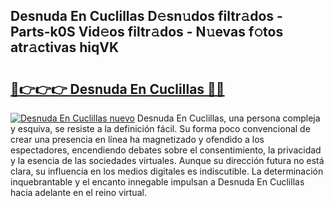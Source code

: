 ## Desnuda En Cuclillas D𝚎sn𝚞dos filtr𝚊dos - Parts-k0S Vid𝚎os filtr𝚊dos - N𝚞evas f𝚘tos atr𝚊ctivas hiqVK

# <h2><a href="http://mb9vhn.tromn.icu/?c=Desnuda+En+Cuclillas">🔗👉👉👉 Desnuda En Cuclillas 🔗🔗</a></h2>

[![Desnuda En Cuclillas nuevo](https://i.imgur.com/pEAQMta.gif)](http://mb9vhn.tromn.icu/?c=Desnuda+En+Cuclillas)
Desnuda En Cuclillas, una persona compleja y esquiva, se resiste a la definición fácil. Su forma poco convencional de crear una presencia en línea ha magnetizado y ofendido a los espectadores, encendiendo debates sobre el consentimiento, la privacidad y la esencia de las sociedades virtuales. Aunque su dirección futura no está clara, su influencia en los medios digitales es indiscutible. La determinación inquebrantable y el encanto innegable impulsan a Desnuda En Cuclillas hacia adelante en el reino virtual.
